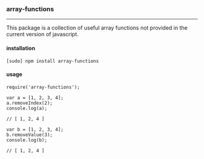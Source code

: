 ### array-functions
-----

This package is a collection of useful array functions not provided in the current version of javascript.

#### installation
`[sudo] npm install array-functions`


#### usage
    require('array-functions');

    var a = [1, 2, 3, 4];
    a.removeIndex(2);
    console.log(a);
    
    // [ 1, 2, 4 ]

    var b = [1, 2, 3, 4];
    b.removeValue(3);
    console.log(b);

    // [ 1, 2, 4 ]
